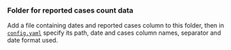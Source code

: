 ### Folder for reported cases count data

Add a file containing dates and reported cases column to this folder, then in [`config.yaml`](../config.yaml) specify its path, date and cases column names, separator and date format used.
